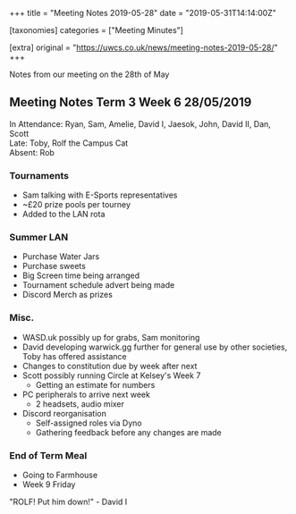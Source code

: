 +++
title = "Meeting Notes 2019-05-28"
date = "2019-05-31T14:14:00Z"

[taxonomies]
categories = ["Meeting Minutes"]

[extra]
original = "https://uwcs.co.uk/news/meeting-notes-2019-05-28/"
+++

<p>Notes from our meeting on the 28th of May<br/></p>

<!-- more -->

## Meeting Notes Term 3 Week 6 28/05/2019

  
In Attendance: Ryan, Sam, Amelie, David I, Jaesok, John, David II, Dan, Scott  
Late: Toby, Rolf the Campus Cat  
Absent: Rob  
  

### Tournaments

  - Sam talking with E-Sports representatives
  - \~£20 prize pools per tourney
  - Added to the LAN rota

  

### Summer LAN

  - Purchase Water Jars
  - Purchase sweets
  - Big Screen time being arranged
  - Tournament schedule advert being made
  - Discord Merch as prizes

  

### Misc.

  - WASD.uk possibly up for grabs, Sam monitoring
  - David developing warwick.gg further for general use by other societies, Toby has offered assistance
  - Changes to constitution due by week after next
  - Scott possibly running Circle at Kelsey's Week 7
      - Getting an estimate for numbers
  - PC peripherals to arrive next week
      - 2 headsets, audio mixer
  - Discord reorganisation
      - Self-assigned roles via Dyno
      - Gathering feedback before any changes are made

  

### End of Term Meal

  - Going to Farmhouse
  - Week 9 Friday

  

"ROLF\! Put him down\!" - David I

